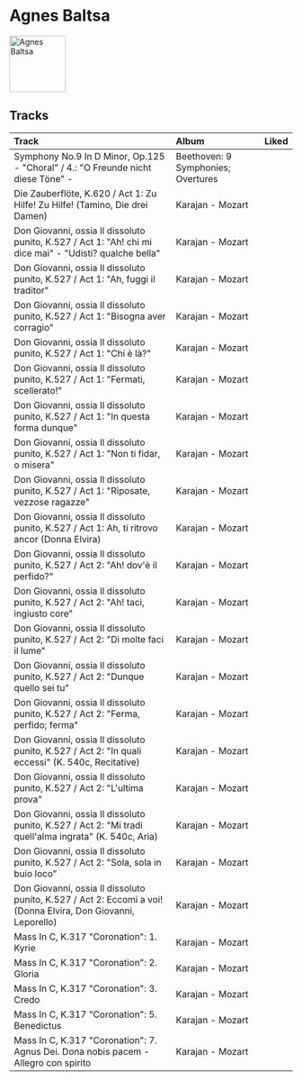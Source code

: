 
# Agnes Baltsa


<img src="https://i.scdn.co/image/ab67616d0000b27322070c61a7616392f04f070f" alt="Agnes Baltsa" width="100" />

## Tracks

| Track                                                                                                         | Album                              | Liked   |
|:--------------------------------------------------------------------------------------------------------------|:-----------------------------------|:--------|
| Symphony No.9 In D Minor, Op.125 - "Choral" / 4.: "O Freunde nicht diese Töne" -                              | Beethoven: 9 Symphonies; Overtures |         |
| Die Zauberflöte, K.620 / Act 1: Zu Hilfe! Zu Hilfe! (Tamino, Die drei Damen)                                  | Karajan - Mozart                   |         |
| Don Giovanni, ossia Il dissoluto punito, K.527 / Act 1: "Ah! chi mi dice mai" - "Udisti? qualche bella"       | Karajan - Mozart                   |         |
| Don Giovanni, ossia Il dissoluto punito, K.527 / Act 1: "Ah, fuggi il traditor"                               | Karajan - Mozart                   |         |
| Don Giovanni, ossia Il dissoluto punito, K.527 / Act 1: "Bisogna aver corragio"                               | Karajan - Mozart                   |         |
| Don Giovanni, ossia Il dissoluto punito, K.527 / Act 1: "Chi è là?"                                           | Karajan - Mozart                   |         |
| Don Giovanni, ossia Il dissoluto punito, K.527 / Act 1: "Fermati, scellerato!"                                | Karajan - Mozart                   |         |
| Don Giovanni, ossia Il dissoluto punito, K.527 / Act 1: "In questa forma dunque"                              | Karajan - Mozart                   |         |
| Don Giovanni, ossia Il dissoluto punito, K.527 / Act 1: "Non ti fidar, o misera"                              | Karajan - Mozart                   |         |
| Don Giovanni, ossia Il dissoluto punito, K.527 / Act 1: "Riposate, vezzose ragazze"                           | Karajan - Mozart                   |         |
| Don Giovanni, ossia Il dissoluto punito, K.527 / Act 1: Ah, ti ritrovo ancor (Donna Elvira)                   | Karajan - Mozart                   |         |
| Don Giovanni, ossia Il dissoluto punito, K.527 / Act 2: "Ah! dov'è il perfido?"                               | Karajan - Mozart                   |         |
| Don Giovanni, ossia Il dissoluto punito, K.527 / Act 2: "Ah! taci, ingiusto core"                             | Karajan - Mozart                   |         |
| Don Giovanni, ossia Il dissoluto punito, K.527 / Act 2: "Di molte faci il lume"                               | Karajan - Mozart                   |         |
| Don Giovanni, ossia Il dissoluto punito, K.527 / Act 2: "Dunque quello sei tu"                                | Karajan - Mozart                   |         |
| Don Giovanni, ossia Il dissoluto punito, K.527 / Act 2: "Ferma, perfido; ferma"                               | Karajan - Mozart                   |         |
| Don Giovanni, ossia Il dissoluto punito, K.527 / Act 2: "In quali eccessi" (K. 540c, Recitative)              | Karajan - Mozart                   |         |
| Don Giovanni, ossia Il dissoluto punito, K.527 / Act 2: "L'ultima prova"                                      | Karajan - Mozart                   |         |
| Don Giovanni, ossia Il dissoluto punito, K.527 / Act 2: "Mi tradi quell'alma ingrata" (K. 540c, Aria)         | Karajan - Mozart                   |         |
| Don Giovanni, ossia Il dissoluto punito, K.527 / Act 2: "Sola, sola in buio loco"                             | Karajan - Mozart                   |         |
| Don Giovanni, ossia Il dissoluto punito, K.527 / Act 2: Eccomi a voi! (Donna Elvira, Don Giovanni, Leporello) | Karajan - Mozart                   |         |
| Mass In C, K.317 "Coronation": 1. Kyrie                                                                       | Karajan - Mozart                   |         |
| Mass In C, K.317 "Coronation": 2. Gloria                                                                      | Karajan - Mozart                   |         |
| Mass In C, K.317 "Coronation": 3. Credo                                                                       | Karajan - Mozart                   |         |
| Mass In C, K.317 "Coronation": 5. Benedictus                                                                  | Karajan - Mozart                   |         |
| Mass In C, K.317 "Coronation": 7. Agnus Dei. Dona nobis pacem - Allegro con spirito                           | Karajan - Mozart                   |         |